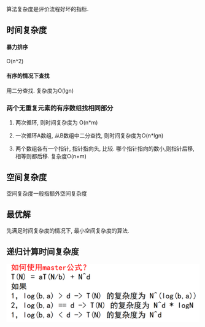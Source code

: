 

算法复杂度是评价流程好坏的指标. 



## 时间复杂度

#### 暴力排序

O(n^2)

#### 有序的情况下查找

用二分查找. 复杂度为O(lgn)

### 两个无重复元素的有序数组找相同部分

1) 两次循环, 则时间复杂度为 O(n*m)

2) 一次循环A数组, 从B数组中二分查找, 则时间复杂度为O(n*lgn)

3) 两个数组各有一个指针, 指针指向头, 比较. 哪个指针指向的数小,则指针后移, 相等则都后移. 复杂度O(n+m)

## 空间复杂度

空间复杂度一般指额外空间复杂度

## 最优解

先满足时间复杂度的情况下, 最小空间复杂度的算法. 

## 递归计算时间复杂度

![image-20210329163125658](https://raw.githubusercontent.com/jssda/picbed/master/image-20210329163125658.png)